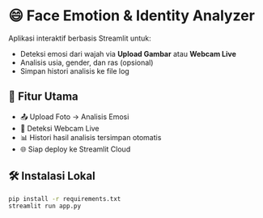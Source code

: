 # 😄 Face Emotion & Identity Analyzer

Aplikasi interaktif berbasis Streamlit untuk:
- Deteksi emosi dari wajah via **Upload Gambar** atau **Webcam Live**
- Analisis usia, gender, dan ras (opsional)
- Simpan histori analisis ke file log

## 🚀 Fitur Utama
- 📤 Upload Foto → Analisis Emosi
- 📸 Deteksi Webcam Live
- 📊 Histori hasil analisis tersimpan otomatis
- 🌐 Siap deploy ke Streamlit Cloud

## 🛠️ Instalasi Lokal

```bash
pip install -r requirements.txt
streamlit run app.py
